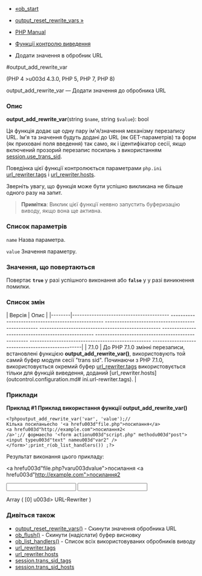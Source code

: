 - [«ob_start](function.ob-start.md)
- [output_reset_rewrite_vars
»](function.output-reset-rewrite-vars.md)

- [PHP Manual](index.md)
- [Функції контролю виведення](ref.outcontrol.md)
- Додати значення в обробник URL

#output_add_rewrite_var

(PHP 4 \>u003d 4.3.0, PHP 5, PHP 7, PHP 8)

output_add_rewrite_var — Додати значення до обробника URL

### Опис

**output_add_rewrite_var**(string `$name`, string `$value`): bool

Ця функція додає ще одну пару ім'я/значення механізму перезапису
URL. Ім'я та значення будуть додані до URL (як GET-параметрів) та
форм (як приховані поля введення) так само, як і ідентифікатор сесії, якщо
включений прозорий перезапис посилань з використанням
[session.use_trans_sid](session.configuration.md#ini.session.use-trans-sid).

Поведінка цієї функції контролюється параметрами `php.ini`
[url_rewriter.tags](outcontrol.configuration.md#ini.url-rewriter.tags)
і
[url_rewriter.hosts](outcontrol.configuration.md#ini.url-rewriter.hosts).

Зверніть увагу, що функція може бути успішно викликана не більше
одного разу на запит.

> **Примітка**: Виклик цієї функції неявно запустить буферизацію виводу,
> якщо вона ще активна.

### Список параметрів

`name`
Назва параметра.

`value`
Значення параметру.

### Значення, що повертаються

Повертає **`true`** у разі успішного виконання або **`false`** у
у разі виникнення помилки.

### Список змін

| Версія | Опис |
|--------|---------------------------------------- -------------------------------------------------- -------------------------------------------------- -------------------------------------------------- -------------------------------------------------- -------------------------------------------------- -------------------------------------------------- -------------------------------------------------|
| 7.1.0 | До PHP 7.1.0 змінні перезаписи, встановлені функцією **output_add_rewrite_var()**, використовують той самий буфер модуля сесії "trans sid". Починаючи з PHP 7.1.0, використовується окремий буфер [url_rewriter.tags](outcontrol.configuration.md#ini.url-rewriter.tags) використовується тільки для функцій виведення, доданий [url_rewriter.hosts](outcontrol.configuration.md# ini.url-rewriter.tags). |

### Приклади

**Приклад #1 Приклад використання функції **output_add_rewrite_var()****

` <?phpoutput_add_rewrite_var('var', 'value');//Кілька посиланьecho '<a hrefu003d"file.php">посилання</a><a hrefu003d"http://example.com">посилання2< /a>';// формаecho '<form actionu003d"script.php" methodu003d"post"><input typeu003d"text" nameu003d"var2" /></form>';print_r(ob_list_handlers()) ;?> `

Результат виконання цього прикладу:

<a hrefu003d"file.php?varu003dvalue">посилання</a>
<a hrefu003d"http://example.com">посилання2</a>

<form actionu003d"script.php" methodu003d"post">
<input typeu003d"hidden" nameu003d"var" valueu003d"value" />
<input typeu003d"text" nameu003d"var2" />
</form>

Array
(
[0] u003d> URL-Rewriter
)

### Дивіться також

- [output_reset_rewrite_vars()](function.output-reset-rewrite-vars.md) -
Скинути значення обробника URL
- [ob_flush()](function.ob-flush.md) - Скинути (надіслати) буфер
висновку
- [ob_list_handlers()](function.ob-list-handlers.md) - Список всіх
використовуваних обробників виводу
- [url_rewriter.tags](outcontrol.configuration.md#ini.url-rewriter.tags)
- [url_rewriter.hosts](outcontrol.configuration.md#ini.url-rewriter.hosts)
- [session.trans_sid_tags](session.configuration.md#ini.session.trans-sid-tags)
- [session.trans_sid_hosts](session.configuration.md#ini.session.trans-sid-hosts)
